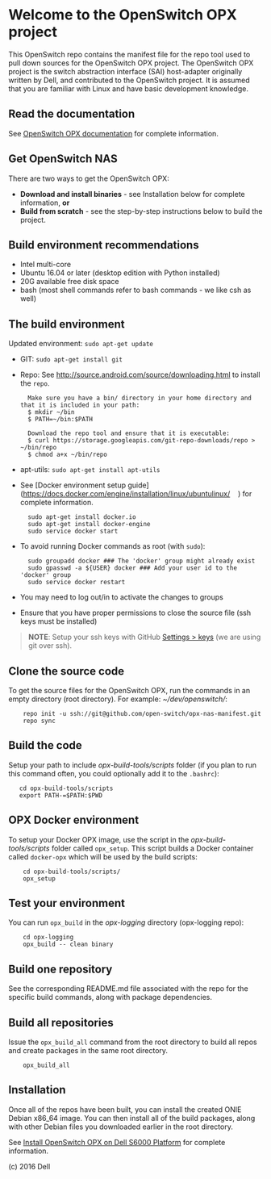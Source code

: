 # Welcome to the OpenSwitch OPX project
This OpenSwitch repo contains the manifest file for the repo tool used to pull down sources for the OpenSwitch OPX project. The OpenSwitch OPX project is the switch abstraction interface (SAI) host-adapter originally written by Dell, and contributed to the OpenSwitch project. It is assumed that you are familiar with Linux and have basic development knowledge.

## Read the documentation
See [OpenSwitch OPX documentation](https://github.com/open-switch/opx-docs/wiki/OpenSwitch-OPX-documentation) for complete information.

## Get OpenSwitch NAS
There are two ways to get the OpenSwitch OPX:
- **Download and install binaries** - see Installation below for complete information, **or**
- **Build from scratch** - see the step-by-step instructions below to build the project.

## Build environment recommendations
- Intel multi-core
- Ubuntu 16.04 or later (desktop edition with Python installed)
- 20G available free disk space
- bash (most shell commands refer to bash commands - we like csh as well)

## The build environment
Updated environment: `sudo apt-get update`
- GIT: `sudo apt-get install git`
- Repo: See http://source.android.com/source/downloading.html to install the `repo`.

        Make sure you have a bin/ directory in your home directory and that it is included in your path:
        $ mkdir ~/bin
        $ PATH=~/bin:$PATH
    
        Download the repo tool and ensure that it is executable:
        $ curl https://storage.googleapis.com/git-repo-downloads/repo > ~/bin/repo
        $ chmod a+x ~/bin/repo
    
- apt-utils: `sudo apt-get install apt-utils` 
- See [Docker environment setup guide](https://docs.docker.com/engine/installation/linux/ubuntulinux/
    ) for complete information.
    
        sudo apt-get install docker.io
        sudo apt-get install docker-engine
        sudo service docker start    

- To avoid running Docker commands as root (with `sudo`):

        sudo groupadd docker ### The 'docker' group might already exist
        sudo gpasswd -a ${USER} docker ### Add your user id to the 'docker' group
        sudo service docker restart

- You may need to log out/in to activate the changes to groups
- Ensure that you have proper permissions to close the source file (ssh keys must be installed)

> **NOTE**: Setup your ssh keys with GitHub [Settings > keys](https://github.com/settings/keys) (we are using git over ssh).
    
## Clone the source code
To get the source files for the OpenSwitch OPX, run the commands in an empty directory (root directory). For example: _~/dev/openswitch/_:

        repo init -u ssh://git@github.com/open-switch/opx-nas-manifest.git
        repo sync
        
## Build the code
Setup your path to include _opx-build-tools/scripts_ folder (if you plan to run this command often, you could optionally add it to the `.bashrc`):

       cd opx-build-tools/scripts
       export PATH-=$PATH:$PWD
       
## OPX Docker environment
To setup your Docker OPX image, use the script in the _opx-build-tools/scripts_ folder called `opx_setup`. This script builds a Docker container called `docker-opx` which will be used by the build scripts:

        cd opx-build-tools/scripts/
        opx_setup
        
## Test your environment
You can run `opx_build` in the _opx-logging_ directory (opx-logging repo):

        cd opx-logging
        opx_build -- clean binary
        
## Build one repository
See the corresponding README.md file associated with the repo for the specific build commands, along with package dependencies.

## Build all repositories
Issue the `opx_build_all` command from the root directory to build all repos and create packages in the same root directory.

        opx_build_all
        
## Installation
Once all of the repos have been built, you can install the created ONIE Debian x86_64 image. You can then install all of the build packages, along with other Debian files you downloaded earlier in the root directory.

See [Install OpenSwitch OPX on Dell S6000 Platform](https://github.com/open-switch/opx-docs/wiki/Install-OPX-on-Dell-S6000-ON-platform) for complete information.

(c) 2016 Dell
